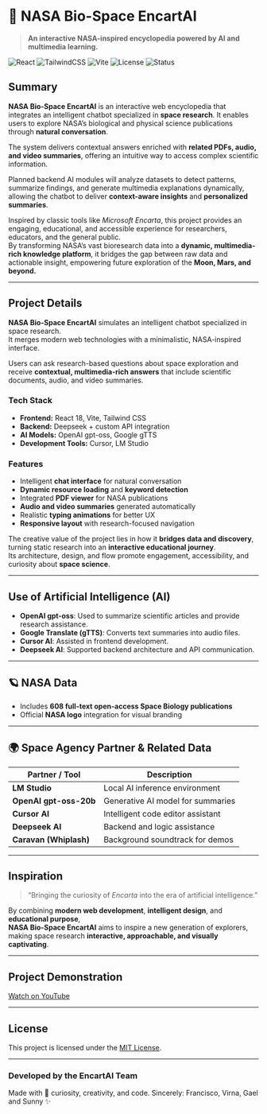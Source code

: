 # 🚀 NASA Bio-Space EncartAI

> **An interactive NASA-inspired encyclopedia powered by AI and multimedia learning.**

![React](https://img.shields.io/badge/React-18-blue?logo=react)
![TailwindCSS](https://img.shields.io/badge/TailwindCSS-3.4-blueviolet?logo=tailwindcss)
![Vite](https://img.shields.io/badge/Vite-4.0-purple?logo=vite)
![License](https://img.shields.io/badge/License-MIT-green)
![Status](https://img.shields.io/badge/Status-Prototype-orange)

## Summary

**NASA Bio-Space EncartAI** is an interactive web encyclopedia that integrates an intelligent chatbot specialized in **space research**. It enables users to explore NASA’s biological and physical science publications through **natural conversation**.

The system delivers contextual answers enriched with **related PDFs, audio, and video summaries**, offering an intuitive way to access complex scientific information.

Planned backend AI modules will analyze datasets to detect patterns, summarize findings, and generate multimedia explanations dynamically, allowing the chatbot to deliver **context-aware insights** and **personalized summaries**.

Inspired by classic tools like *Microsoft Encarta*, this project provides an engaging, educational, and accessible experience for researchers, educators, and the general public.  
By transforming NASA’s vast bioresearch data into a **dynamic, multimedia-rich knowledge platform**, it bridges the gap between raw data and actionable insight, empowering future exploration of the **Moon, Mars, and beyond.**

---

## Project Details

**NASA Bio-Space EncartAI** simulates an intelligent chatbot specialized in space research.  
It merges modern web technologies with a minimalistic, NASA-inspired interface.  

Users can ask research-based questions about space exploration and receive **contextual, multimedia-rich answers** that include scientific documents, audio, and video summaries.

### Tech Stack
- **Frontend:** React 18, Vite, Tailwind CSS  
- **Backend:** Deepseek + custom API integration  
- **AI Models:** OpenAI gpt-oss, Google gTTS  
- **Development Tools:** Cursor, LM Studio  

### Features
- Intelligent **chat interface** for natural conversation  
- **Dynamic resource loading** and **keyword detection**  
- Integrated **PDF viewer** for NASA publications  
- **Audio and video summaries** generated automatically  
- Realistic **typing animations** for better UX  
- **Responsive layout** with research-focused navigation  

The creative value of the project lies in how it **bridges data and discovery**, turning static research into an **interactive educational journey**.  
Its architecture, design, and flow promote engagement, accessibility, and curiosity about **space science**.

---

## Use of Artificial Intelligence (AI)

- **OpenAI gpt-oss**: Used to summarize scientific articles and provide research assistance.  
- **Google Translate (gTTS)**: Converts text summaries into audio files.  
- **Cursor AI**: Assisted in frontend development.  
- **Deepseek AI**: Supported backend architecture and API communication.

---

## 🪐 NASA Data

- Includes **608 full-text open-access Space Biology publications**  
- Official **NASA logo** integration for visual branding

---

## 🌍 Space Agency Partner & Related Data

| Partner / Tool | Description |
|-----------------|--------------|
| **LM Studio** | Local AI inference environment |
| **OpenAI gpt-oss-20b** | Generative AI model for summaries |
| **Cursor AI** | Intelligent code editor assistant |
| **Deepseek AI** | Backend and logic assistance |
| **Caravan (Whiplash)** | Background soundtrack for demos |

---

## Inspiration

> “Bringing the curiosity of *Encarta* into the era of artificial intelligence.”

By combining **modern web development**, **intelligent design**, and **educational purpose**,  
**NASA Bio-Space EncartAI** aims to inspire a new generation of explorers,  
making space research **interactive, approachable, and visually captivating**.

---
## Project Demonstration

[Watch on YouTube](https://youtu.be/dBPFRDV0u1s)

---
## License

This project is licensed under the [MIT License](LICENSE).

---

### Developed by the EncartAI Team
Made with 💫 curiosity, creativity, and code.
Sincerely:
  Francisco, Virna, Gael and Sunny ✨
